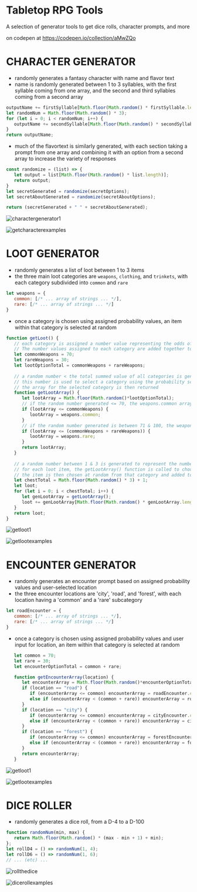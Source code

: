 # Tabletop RPG Tools
A selection of generator tools to get dice rolls, character prompts, and more

on codepen at
https://codepen.io/collection/aMwZQo

# CHARACTER GENERATOR
- randomly generates a fantasy character with name and flavor text
- name is randomly generated between 1 to 3 syllables, with the first syllable coming from one array, and the second and third syllables coming from a second array
```js
outputName += firstSyllable[Math.floor(Math.random() * firstSyllable.length)];
let randomNum = Math.floor(Math.random() * 3);
for (let i = 0; i < randomNum; i++) {     
   outputName += secondSyllable[Math.floor(Math.random() * secondSyllable.length)];
}
return outputName;  
```
- much of the flavortext is similarly generated, with each section taking a prompt from one array and combining it with an option from a second array to increase the variety of responses
```js
const randomize = (list) => {
   let output = list[Math.floor(Math.random() * list.length)];
   return output;
}
let secretGenerated = randomize(secretOptions);
let secretAboutGenerated = randomize(secretAboutOptions);

return (secretGenerated + " " + secretAboutGenerated);
```

![charactergenerator1](https://user-images.githubusercontent.com/47723396/183959861-60f3ad5e-78c6-4a69-9bd6-0f6b48bd791d.JPG)

![getcharacterexamples](https://user-images.githubusercontent.com/47723396/184031950-57362f90-cd06-4f7b-8901-2697f5d44647.png)


# LOOT GENERATOR
- randomly generates a list of loot between 1 to 3 items
- the three main loot categories are `weapons`, `clothing`, and `trinkets`, with each category subdivided into `common` and `rare`
```js
let weapons = {
   common: [/* ... array of strings ... */],
   rare: [/* ... array of strings ... */]
}
```
- once a category is chosen using assigned probability values, an item within that category is selected at random
```js
function getLoot() {
   // each category is assigned a number value representing the odds of that array being selected
   // The number values assigned to each category are added together to create a total value
   let commonWeapons = 70;
   let rareWeapons = 30;
   let lootOptionTotal = commonWeapons + rareWeapons;
   
   // a random number < the total summed value of all categories is generated 
   // this number is used to select a category using the probability scores assigned above
   // the array for the selected category is then returned
   function getLootArray() {
      let lootArray = Math.floor(Math.random()*lootOptionTotal);
      // if the random number generated <= 70, the weapons.common array is selected
      if (lootArray <= commonWeapons) { 
         lootArray = weapons.common; 
      }
      // if the random number generated is between 71 & 100, the weapons.rare array is selected
      if (lootArray <= (commonWeapons + rareWeapons)) {
         lootArray = weapons.rare;
      }
      return lootArray;
   }
  
   // a random number between 1 & 3 is generated to represent the number of loot items to create
   // for each loot item, the getLootArray() function is called to choose which category to select from
   // the item is then chosen at random from that category and added to 'loot'
   let chestTotal = Math.floor(Math.random() * 3) + 1;
   let loot;
   for (let i = 0; i < chestTotal; i++) {
      let genLootArray = getLootArray();
      loot += genLootArray[Math.floor(Math.random() * genLootArray.length)];
   }
   return loot;
}
```

![getloot1](https://user-images.githubusercontent.com/47723396/183961640-4c8c3757-4c7a-4fa0-979f-9b20e7a44ad8.JPG)

![getlootexamples](https://user-images.githubusercontent.com/47723396/184031964-68cc70ef-68f6-4af1-a6e6-386aa95a2582.png)


# ENCOUNTER GENERATOR
- randomly generates an encounter prompt based on assigned probability values and user-selected location
- the three encounter locations are 'city', 'road', and 'forest', with each location having a 'common' and a 'rare' subcategory
```js
let roadEncounter = {
   common: [/* ... array of strings ... */],
   rare: [/* ... array of strings ... */]
}
```
- once a category is chosen using assigned probability values and user input for location, an item within that category is selected at random
```js
   let common = 70;
   let rare = 30;
   let encounterOptionTotal = common + rare;

   function getEncounterArray(location) {
      let encounterArray = Math.floor(Math.random()*encounterOptionTotal);
      if (location == "road") {
         if (encounterArray <= common) encounterArray = roadEncounter.common;
         else if (encounterArray < (common + rare)) encounterArray = roadEncounter.rare;
      }
      if (location == "city") {
         if (encounterArray <= common) encounterArray = cityEncounter.common;
         else if (encounterArray < (common + rare)) encounterArray = cityEncounter.rare;
      }
      if (location == "forest") {
         if (encounterArray <= common) encounterArray = forestEncounter.common;
         else if (encounterArray < (common + rare)) encounterArray = forestEncounter.rare;
      }
      return encounterArray;
   }
```

![getloot1](https://user-images.githubusercontent.com/47723396/183961640-4c8c3757-4c7a-4fa0-979f-9b20e7a44ad8.JPG)

![getlootexamples](https://user-images.githubusercontent.com/47723396/184031964-68cc70ef-68f6-4af1-a6e6-386aa95a2582.png)



# DICE ROLLER
- randomly generates a dice roll, from a D-4 to a D-100
```js
function randomNum(min, max) {
   return Math.floor(Math.random() * (max - min + 1) + min);
};
let rollD4 = () => randomNum(1, 4);
let rollD6 = () => randomNum(1, 6);
// ... (etc) ...
```

![rollthedice](https://user-images.githubusercontent.com/47723396/183961885-4b4c7e03-98d7-424d-a849-f2f3f4598510.JPG)

![dicerollexamples](https://user-images.githubusercontent.com/47723396/184032179-18328cfa-0343-4941-8502-0554a3482346.png)





